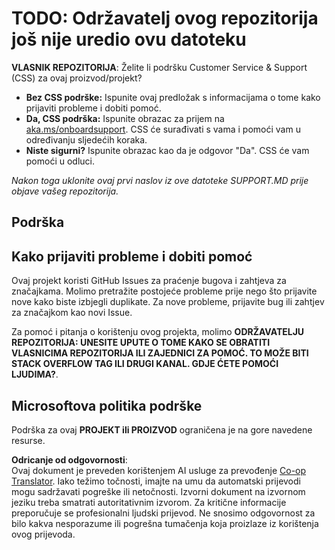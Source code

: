 <!--
CO_OP_TRANSLATOR_METADATA:
{
  "original_hash": "50518c351b4501f2649aeaba31c2592e",
  "translation_date": "2025-07-12T07:32:07+00:00",
  "source_file": "SUPPORT.md",
  "language_code": "hr"
}
-->
# TODO: Održavatelj ovog repozitorija još nije uredio ovu datoteku

**VLASNIK REPOZITORIJA**: Želite li podršku Customer Service & Support (CSS) za ovaj proizvod/projekt?

- **Bez CSS podrške:** Ispunite ovaj predložak s informacijama o tome kako prijaviti probleme i dobiti pomoć.
- **Da, CSS podrška:** Ispunite obrazac za prijem na [aka.ms/onboardsupport](https://aka.ms/onboardsupport). CSS će surađivati s vama i pomoći vam u određivanju sljedećih koraka.
- **Niste sigurni?** Ispunite obrazac kao da je odgovor "Da". CSS će vam pomoći u odluci.

*Nakon toga uklonite ovaj prvi naslov iz ove datoteke SUPPORT.MD prije objave vašeg repozitorija.*

## Podrška

## Kako prijaviti probleme i dobiti pomoć

Ovaj projekt koristi GitHub Issues za praćenje bugova i zahtjeva za značajkama. Molimo pretražite postojeće
probleme prije nego što prijavite nove kako biste izbjegli duplikate. Za nove probleme, prijavite bug ili
zahtjev za značajkom kao novi Issue.

Za pomoć i pitanja o korištenju ovog projekta, molimo **ODRŽAVATELJU REPOZITORIJA: UNESITE UPUTE O TOME KAKO SE OBRATITI VLASNICIMA REPOZITORIJA ILI ZAJEDNICI ZA POMOĆ. TO MOŽE BITI STACK OVERFLOW TAG ILI DRUGI KANAL. GDJE ĆETE POMOĆI LJUDIMA?**.

## Microsoftova politika podrške

Podrška za ovaj **PROJEKT ili PROIZVOD** ograničena je na gore navedene resurse.

**Odricanje od odgovornosti**:  
Ovaj dokument je preveden korištenjem AI usluge za prevođenje [Co-op Translator](https://github.com/Azure/co-op-translator). Iako težimo točnosti, imajte na umu da automatski prijevodi mogu sadržavati pogreške ili netočnosti. Izvorni dokument na izvornom jeziku treba smatrati autoritativnim izvorom. Za kritične informacije preporučuje se profesionalni ljudski prijevod. Ne snosimo odgovornost za bilo kakva nesporazume ili pogrešna tumačenja koja proizlaze iz korištenja ovog prijevoda.